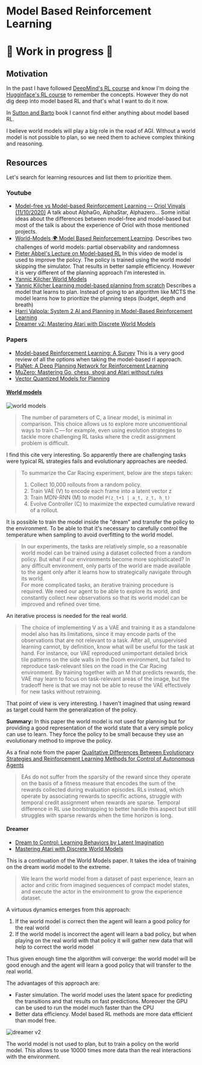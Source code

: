 # Model Based Reinforcement Learning

# 🚧 Work in progress 🚧

## Motivation

In the past I have followed [DeepMind's RL course](https://www.deepmind.com/learning-resources/reinforcement-learning-lecture-series-2018) and know I'm doing the [Hugginface's RL course](https://github.com/huggingface/deep-rl-class) to remember the concepts. However they do not dig deep into model based
RL and that's what I want to do it now.

In [Sutton and Barto](https://web.stanford.edu/class/psych209/Readings/SuttonBartoIPRLBook2ndEd.pdf) book I cannot find either anything about model based RL.

I believe world models will play a big role in the road of AGI. Without a world
model is not possible to plan, so we need them to achieve complex thinking and
reasoning.

## Resources

Let's search for learning resources and list them to prioritize them.

### Youtube

- [Model-free vs Model-based Reinforcement Learning -- Oriol Vinyals (11/10/2020)](https://www.youtube.com/watch?v=_rKzhhDRq_4) A talk about AlphaGo, AlphaStar, Alphazero... Some initial ideas about the differences between model-free and model-based but most of the talk is about the experience of Oriol with those mentioned projects.
- [World-Models 🌍 Model Based Reinforcement Learning](https://www.youtube.com/watch?v=0MjI2NA_s4c). Describes two challenges of world models: partial observability and randomness
- [Pieter Abbel's Lecture on Model-based RL](https://www.youtube.com/watch?v=2o1yrkbpcUk) In this video de model is used to improve the policy. The policy is trained using the world model skipping the simulator. That results in better sample efficiency. However it is very different of the planning approach I'm interested in.
- [Yannic Kilcher World Models](https://www.youtube.com/watch?v=dPsXxLyqpfs&t)
- [Yannic Kilcher Learning model-based planning from scratch](https://www.youtube.com/watch?v=56GW1IlWgMg) Describes a model
  that learns to plan. Instead of going to an algorithm like MCTS the model learns how to prioritize
  the planning steps (budget, depth and breath)
- [Harri Valpola: System 2 AI and Planning in Model-Based Reinforcement Learning](https://www.youtube.com/watch?v=HnZDmxYnpg4)
- [Dreamer v2: Mastering Atari with Discrete World Models](https://www.youtube.com/watch?v=o75ybZ-6Uu8)

### Papers

- [Model-based Reinforcement Learning: A Survey](https://arxiv.org/abs/2006.16712) This is a very good
  review of all the options when taking the model-based rl approach.
- [PlaNet: A Deep Planning Network for Reinforcement Learning](https://ai.googleblog.com/2019/02/introducing-planet-deep-planning.html)
- [MuZero: Mastering Go, chess, shogi and Atari without rules](https://www.deepmind.com/blog/muzero-mastering-go-chess-shogi-and-atari-without-rules)
- [Vector Quantized Models for Planning](https://arxiv.org/abs/2106.04615)

#### [World models](https://worldmodels.github.io/)

![world models](res/2022-06-03-18-53-27.png)

> The number of parameters of C, a linear model, is minimal in comparison. This choice allows us to explore more unconventional ways to train C — for example, even using evolution strategies to tackle more challenging RL tasks where the credit assignment problem is difficult.

I find this cite very interesting. So apparently there are challenging tasks were typical RL strategies
fails and evolutionary approaches are needed.

> To summarize the Car Racing experiment, below are the steps taken:
>
> 1. Collect 10,000 rollouts from a random policy.
> 2. Train VAE (V) to encode each frame into a latent vector z
> 3. Train MDN-RNN (M) to model `P(z_t+1 | a_t, z_t, h_t)`
> 4. Evolve Controller (C) to maximize the expected cumulative reward of a rollout.

It is possible to train the model inside the "dream" and transfer the policy to the environment. To be able to that it's necessary to carefully control the temperature when sampling to avoid overfitting to the world model.

> In our experiments, the tasks are relatively simple, so a reasonable world model can be trained using a dataset collected from a random policy. But what if our environments become more sophisticated? In any difficult environment, only parts of the world are made available to the agent only after it learns how to strategically navigate through its world.  
> For more complicated tasks, an iterative training procedure is required. We need our agent to be able to explore its world, and constantly collect new observations so that its world model can be improved and refined over time.

An iterative process is needed for the real world.

> The choice of implementing V as a VAE and training it as a standalone model also has its limitations, since it may encode parts of the observations that are not relevant to a task. After all, unsupervised learning cannot, by definition, know what will be useful for the task at hand. For instance, our VAE reproduced unimportant detailed brick tile patterns on the side walls in the Doom environment, but failed to reproduce task-relevant tiles on the road in the Car Racing environment. By training together with an M that predicts rewards, the VAE may learn to focus on task-relevant areas of the image, but the tradeoff here is that we may not be able to reuse the VAE effectively for new tasks without retraining.

That point of view is very interesting. I haven't imagined that using reward as target could harm the generalization of the policy.

**Summary:** In this paper the world model is not used for planning but for providing a good representation
of the world state that a very simple policy can use to learn. They force the policy to be small because
they use an evolutionary method to improve the policy.

As a final note from the paper [Qualitative Differences Between Evolutionary Strategies and Reinforcement Learning Methods for Control of Autonomous Agents](https://arxiv.org/abs/2205.07592)

> EAs do not suffer from the sparsity of the reward since they operate on the basis of a fitness measure that encodes the sum of the rewards collected during evaluation episodes. RLs instead, which operate by associating rewards to specific actions, struggle with temporal credit assignment when rewards are sparse. Temporal difference in RL use bootstrapping to better handle this aspect but still struggles with sparse rewards when the time horizon is long.

#### Dreamer

- [Dream to Control: Learning Behaviors by Latent Imagination](https://arxiv.org/abs/1912.01603)
- [Mastering Atari with Discrete World Models](https://arxiv.org/abs/2010.02193)

This is a continuation of the World Models paper. It takes the idea of training on the dream world
model to the extreme.

> We learn the world model from a dataset of past experience, learn an actor and critic from
imagined sequences of compact model states, and execute the actor in the environment to grow the
experience dataset.

A virtuous dynamics emerges from this approach:

1. If the world model is correct then the agent will learn a good policy for the real world
2. If the world model is incorrect the agent will learn a bad policy, but when playing on the
real world with that policy it will gather new data that will help to correct the world model

Thus given enough time the algorithm will converge: the world model will be good enough and the
agent will learn a good policy that will transfer to the real world.

The advantages of this approach are:

- Faster simulation. The world model uses the latent space for predicting the transitions and that
results on fast predictions. Moreover the GPU can be used to run the model much faster than the CPU
- Better data efficiency. Model based RL methods are more data efficient than model free.

![dreamer v2](res/2022-06-05-08-15-00.png)

The world model is not used to plan, but to train a policy on the world model. This allows to
use 10000 times more data than the real interactions with the environment.
